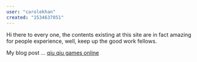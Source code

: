```yaml
---
user: "carolekhan"
created: "1534637051"
---
```


Hi there to every one, the contents existing at this site are in fact 
amazing for people experience, well, keep up the good work fellows.


My blog post ... <a href="http://m.doleivery.co.kr/board/index.php?db=event&no=7&mari_mode=view@view&cate=&page=1&listURL=http%3A%2F%2Fwww.sbmoffshore-annualreport.com%2Fcomment%2Fhtml%2F%3F4154.html">qiu qiu games online</a>
